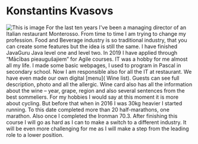 # Konstantins Kvasovs
![This is image](C:\Users\kkvas\IdeaProjects\konstantins.kvasovs\img\1.jpg)
For the last ten years I've been a managing director of an Italian restaurant Monterosso.  From time to time I am trying to change my profession. Food and Beverage industry is so traditional industry, that you can create some features but the idea is still the same. I have finished JavaGuru Java level one and level two.  In 2019 I have applied through “Mācības pieaugušajiem” for Agile courses. IT was a hobby for me almost all my life. I made some basic webpages, I used to program in Pascal in secondary school. Now I am responsible also for all the IT at restaurant. We have even made our own digital [menu]( Wine list). Guests can see full description, photo and all the allergic. Wine card also has all the information about the wine – year, grape, region and also several sentences from the best sommeliers. 
For my hobbies I would say at this moment it is more about cycling. But before that when in 2016 I was 30kg heavier I started running. To this date completed more than 20 half-marathons, one marathon. Also once I completed the Ironman 70.3. 
After finishing this course I will go as hard as I can to make a switch to a different industry. It will be even more challenging for me as I will make a step from the leading role to a lower position.
